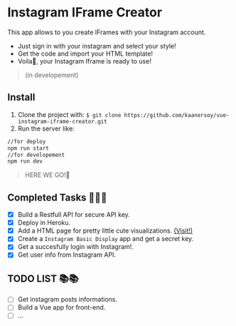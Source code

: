 # Instagram IFrame Creator

This app allows to you create IFrames with your Instagram account.
- Just sign in with your instagram and select your style!
- Get the code and import your HTML template!
- Voila🎉, your Instagram Iframe is ready to use!
> (in developement)
## Install

1. Clone the project with: `$ git clone https://github.com/kaanersoy/vue-instagram-iframe-creator.git`
2. Run the server like:
```bash
//for deploy
npm run start 
//for developement
npm run dev
```
> HERE WE GO!🤘
## Completed Tasks 🤯🤯😎

 - [x] Build a Restfull API for secure API key.
 - [x] Deploy in Heroku.
 - [x] Add a HTML page for pretty little cute visualizations.  [(Visit!)](https://whispering-anchorage-68692.herokuapp.com/)
 - [x] Create a `Instagram Basic Display` app and get a secret key.
 - [x] Get a succesfully login with Instagram!.
 - [x] Get user info from Instagram API.

## TODO LIST 📚📚
 
 - [ ] Get instagram posts informations.
 - [ ] Build a Vue app for front-end.
 - [ ]  ... 